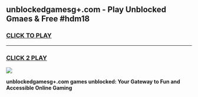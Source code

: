 
## unblockedgamesg+.com - Play Unblocked Gmaes & Free #hdm18
<h3>
<a href="https://news.freeplayer.one?title=unblockedgamesg+.com&ref=03M">CLICK TO PLAY</a></h3>
<hr>

<h3>
<a href="https://news.freeplayer.one?title=unblockedgamesg+.com&ref=03M">CLICK 2 PLAY</a>
  
</h3>

<a href="https://news.freeplayer.one?title=unblockedgamesg+.com&ref=03M"><img src="https://clearcache.store/games.png"></a>


**unblockedgamesg+.com games unblocked: Your Gateway to Fun and Accessible Online Gaming**
